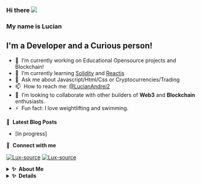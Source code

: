 ### Hi there <a href="https://www.gautamkrishnar.com/"><img src="https://media.giphy.com/media/hvRJCLFzcasrR4ia7z/giphy.gif" width="25px"></a>

### My name is Lucian

## I'm a Developer and a Curious person!

- 🔭 &nbsp;I’m currently working on Educational Opensource projects and Blockchain!
- 🌱 &nbsp;I’m currently learning [Solidity](https://solidity-es.readthedocs.io/es/latest/) and [Reactjs](https://es.reactjs.org/)
- 💬 &nbsp;Ask me about Javascript/Html/Css or Cryptocurrencies/Trading
- 📫 &nbsp;How to reach me: [@LucianAndrei2](https://twitter.com/LucianAndrei2)
- 👯 &nbsp;I’m looking to collaborate with other builders of **Web3** and **Blockchain** enthusiasts.
- ⚡ &nbsp;Fun fact: I love weightlifting and swimming.

📕 &nbsp;**Latest Blog Posts**

<!-- BLOG-POST-LIST:START -->

- [In progress]
<!-- BLOG-POST-LIST:END -->

🔗 &nbsp;**Connect with me**

<p align="left">
<a href="https://twitter.com/LucianAndrei2" target="blank"><img align="center" src="https://raw.githubusercontent.com/rahuldkjain/github-profile-readme-generator/master/src/images/icons/Social/twitter.svg" alt="Lux-source" height="30" width="40" /></a>
<a href="www.linkedin.com/in/lucian-andrei-negoita
" target="blank"><img align="center" src="https://raw.githubusercontent.com/rahuldkjain/github-profile-readme-generator/master/src/images/icons/Social/linked-in-alt.svg" alt="Lux-source" height="30" width="40" /></a>

<br />
<details>
  <summary><b>✨&nbsp;&nbsp;About&nbsp;Me</b></summary>
  <br/>

I am a Junior Developer learning in public and enjoying the process. I'm a weightlifter and I also enjoy swimming since I was younger.

### Opensource Contributions

Most of my projects are released as open-source on GitHub, and currently I'm trying to contribute to this projects:

- [Devpill.me](https://github.com/dcbuild3r/devpill.me)

</details>

<details>
    <summary><b>✨&nbsp;&nbsp;Details</b></summary>
    
</a> <a href="https://www.w3.org/html/" target="_blank"> <img src="https://raw.githubusercontent.com/devicons/devicon/master/icons/html5/html5-original-wordmark.svg" alt="html5" width="40" height="40"/> <a href="https://www.w3schools.com/css/" target="_blank"> <img src="https://raw.githubusercontent.com/devicons/devicon/master/icons/css3/css3-original-wordmark.svg" alt="css3" width="40" height="40"/> </a> <a href="https://developer.mozilla.org/en-US/docs/Web/JavaScript" target="_blank"> <img src="https://raw.githubusercontent.com/devicons/devicon/master/icons/javascript/javascript-original.svg" alt="javascript" width="40" height="40"/>

- Solidity

</details>
